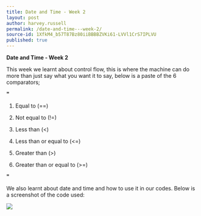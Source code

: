 ```yaml
---
title: Date and Time - Week 2
layout: post
author: harvey.russell
permalink: /date-and-time---week-2/
source-id: 1XfkM4_b57T87Bz80iiBBBBZVKi61-LVVl1CrS7IPLVU
published: true
---
```

**Date and Time - Week 2**

This week we learnt about control flow, this is where the machine can do more than just say what you want it to say, below is a paste of the 6 comparators;

**"**

1. Equal to (==)

2. Not equal to (!=)

3. Less than (<)

4. Less than or equal to (<=)

5. Greater than (>)

6. Greater than or equal to (>=)

**"**

We also learnt about date and time and how to use it in our codes. Below is a screenshot of the code used:

<img src="http://i63.tinypic.com/23lcrrd.png" >
